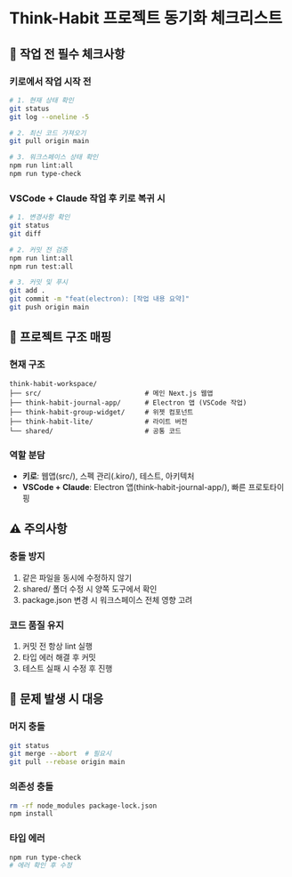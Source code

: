 # Think-Habit 프로젝트 동기화 체크리스트

## 🔄 작업 전 필수 체크사항

### 키로에서 작업 시작 전

```bash
# 1. 현재 상태 확인
git status
git log --oneline -5

# 2. 최신 코드 가져오기
git pull origin main

# 3. 워크스페이스 상태 확인
npm run lint:all
npm run type-check
```

### VSCode + Claude 작업 후 키로 복귀 시

```bash
# 1. 변경사항 확인
git status
git diff

# 2. 커밋 전 검증
npm run lint:all
npm run test:all

# 3. 커밋 및 푸시
git add .
git commit -m "feat(electron): [작업 내용 요약]"
git push origin main
```

## 📁 프로젝트 구조 매핑

### 현재 구조

```
think-habit-workspace/
├── src/                          # 메인 Next.js 웹앱
├── think-habit-journal-app/      # Electron 앱 (VSCode 작업)
├── think-habit-group-widget/     # 위젯 컴포넌트
├── think-habit-lite/             # 라이트 버전
└── shared/                       # 공통 코드
```

### 역할 분담

- **키로**: 웹앱(src/), 스펙 관리(.kiro/), 테스트, 아키텍처
- **VSCode + Claude**: Electron 앱(think-habit-journal-app/), 빠른 프로토타이핑

## ⚠️ 주의사항

### 충돌 방지

1. 같은 파일을 동시에 수정하지 않기
2. shared/ 폴더 수정 시 양쪽 도구에서 확인
3. package.json 변경 시 워크스페이스 전체 영향 고려

### 코드 품질 유지

1. 커밋 전 항상 lint 실행
2. 타입 에러 해결 후 커밋
3. 테스트 실패 시 수정 후 진행

## 🚨 문제 발생 시 대응

### 머지 충돌

```bash
git status
git merge --abort  # 필요시
git pull --rebase origin main
```

### 의존성 충돌

```bash
rm -rf node_modules package-lock.json
npm install
```

### 타입 에러

```bash
npm run type-check
# 에러 확인 후 수정
```
